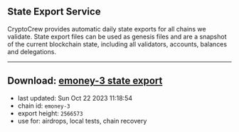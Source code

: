 ## State Export Service
CryptoCrew provides automatic daily state exports for all chains we validate. State export files can be used as genesis files and are a snapshot of the current blockchain state, including all validators, accounts, balances and delegations.

---
**Download: [emoney-3 state export](https://dl.ccvalidators.com/SERVICE/emoney/emoney-3_export_2566573.json)**
---

- last updated: Sun Oct 22 2023 11:18:54
- chain id: `emoney-3`
- export height: `2566573`
- use for: airdrops, local tests, chain recovery
